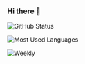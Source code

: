 ### Hi there 👋
<p align="center">
  <p>
    <img src = "https://github-readme-stats.vercel.app/api?username=JonasBerx&show_icons=true&include_all_commits=true&count_private=true" alt="GitHub Status"/>
  </p>
  <p>
  <img src = "https://github-readme-stats.vercel.app/api/top-langs/?username=JonasBerx&show_icons=true" alt="Most Used Languages">
  </p>
  <p>
  <img src = "https://github-readme-stats.vercel.app/api/wakatime?username=JonasBerx" alt=Weekly Stats>
  </p>
</p>

<!--
**JonasBerx/JonasBerx** is a ✨ _special_ ✨ repository because its `README.md` (this file) appears on your GitHub profile.

Here are some ideas to get you started:

- 🔭 I’m currently working on ...
- 🌱 I’m currently learning ...
- 👯 I’m looking to collaborate on ...
- 🤔 I’m looking for help with ...
- 💬 Ask me about ...
- 📫 How to reach me: ...
- 😄 Pronouns: ...
- ⚡ Fun fact: ...
-->
